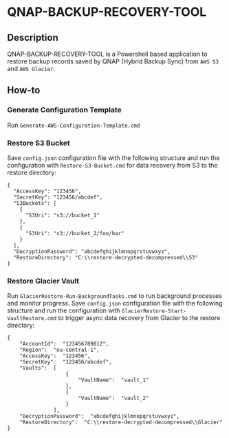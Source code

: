# QNAP-BACKUP-RECOVERY-TOOL

## Description
QNAP-BACKUP-RECOVERY-TOOL is a Powershell based application to restore backup records saved by QNAP (Hybrid Backup Sync) from `AWS S3` and `AWS Glacier`.


## How-to 

### Generate Configuration Template
Run `Generate-AWS-Configuration-Template.cmd`

### Restore S3 Bucket
Save `config.json` configuration file with the following structure and run the configuration with `Restore-S3-Bucket.cmd` for data recovery from S3 to the restore directory:
```
{
  "AccessKey": "123456",
  "SecretKey": "123456/abcdef",
  "S3Buckets": [
    {
      "S3Uri": "s3://bucket_1"
    },
    {
      "S3Uri": "s3://bucket_2/foo/bar"
    }
  ],
  "DecryptionPassword": "abcdefghijklmnopqrstuvwxyz",
  "RestoreDirectory": "C:\\restore-decrypted-decompressed\\S3"
}
```

### Restore Glacier Vault
Run `GlacierRestore-Run-BackgroundTasks.cmd` to run background processes and monitor progress.
Save `config.json` configuration file with the following structure and run the configuration with `GlacierRestore-Start-VaultRestore.cmd` to trigger async data recovery from Glacier to the restore directory:
```
{
    "AccountId":  "123456789012",
    "Region":  "eu-central-1",
    "AccessKey":  "123456",
    "SecretKey":  "123456/abcdef",
    "Vaults":  [
                   {
                       "VaultName":  "vault_1"
                   },
                   {
                       "VaultName":  "vault_2"
                   }
               ],
    "DecryptionPassword":  "abcdefghijklmnopqrstuvwxyz",
    "RestoreDirectory":  "C:\\restore-decrypted-decompressed\\Glacier"
}
```
